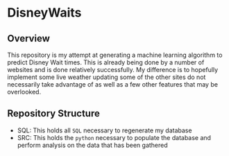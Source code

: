 # DisneyWaits

## Overview
This repository is my attempt at generating a machine learning algorithm
to predict Disney Wait times. This is already being done by a number of
websites and is done relatively successfully. My difference is to hopefully
implement some live weather updating some of the other sites do not
necessarily take advantage of as well as a few other features that may be
overlooked.

## Repository Structure

* SQL:
  This holds all `SQL` necessary to regenerate my database
* SRC:
  This holds the `python` necessary to populate the database and perform analysis
  on the data that has been gathered
